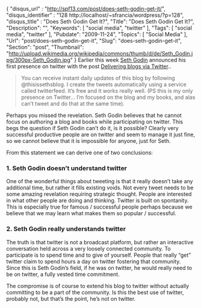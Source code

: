{
	"disqus_url" : "http://spf13.com/post/does-seth-godin-get-it/",
	"disqus_identifier" : "128 http://localhost/~sfrancia/wordpress/?p=128",
	"disqus_title" : "Does Seth Godin Get It?",
	"Title": "Does Seth Godin Get It?",
	"Description": "",
	"Keywords": [
		"social media",
		"twitter"
	],
	"Tags": [
		"social media",
		"twitter"
	],
	"Pubdate": "2009-11-24",
	"Topics": [
		"Social Media"
	],
	"Url": "post/does-seth-godin-get-it",
	"Slug": "does-seth-godin-get-it",
	"Section": "post",
	"Thumbnail": "http://upload.wikimedia.org/wikipedia/commons/thumb/d/de/Seth_Godin.jpg/300px-Seth_Godin.jpg"
}
Earlier this week [Seth Godin](http://www.sethgodin.com/ "Seth Godin")
announced his first presence on twitter with the post [Delivering blogs
via
Twitter](http://sethgodin.typepad.com/seths_blog/2009/11/delivering-blogs-via-twitter.html)..

> You can receive instant daily updates of this blog by following
> @thisissethsblog. I create the tweets automatically using a service
> called twitterfeed. It’s free and it works really well. (PS this is my
> only presence on Twitter… I’m focused on the blog and my books, and
> alas can’t tweet and do that at the same time).

Perhaps you missed the revelation. Seth Godin believes that he cannot
focus on authoring a blog and books while participating on twitter. This
begs the question if Seth Godin can’t do it, is it possible? Clearly
very successful productive people are on twitter and seem to manage it
just fine, so we cannot believe that it is impossible for anyone, just
for Seth.

From this statement we can derive one of two conclusions:

### 1. Seth Godin doesn’t understand twitter

One of the wonderful things about tweeting is that it really doesn’t
take any additional time, but rather it fills existing voids. Not every
tweet needs to be some amazing revelation requiring strategic thought.
People are interested in what other people are doing and thinking.
Twitter is built on spontanity. This is especially true for famous /
successful people perhaps because we believe that we may learn what
makes them so popular / successful.

### 2. Seth Godin really understands twitter

The truth is that twitter is not a broadcast platform, but rather an
interactive conversation held across a very loosely connected community.
To participate is to spend time and to give of yourself. People that
really “get” twitter claim to spend hours a day on twitter fostering
that community. Since this is Seth Godin’s field, if he was on twitter,
he would really need to be on twitter, a fully vested time commitment.

The compromise is of course to extend his blog to twitter without
actually committing to be a part of the community. Is this the best use
of twitter, probably not, but that’s the point, he’s not on twitter.
